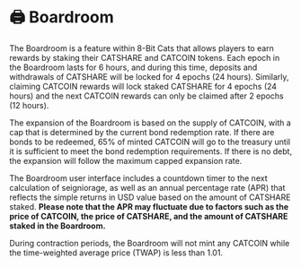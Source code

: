 # 🖨 Boardroom

The Boardroom is a feature within 8-Bit Cats that allows players to earn rewards by staking their CATSHARE and CATCOIN tokens. Each epoch in the Boardroom lasts for 6 hours, and during this time, deposits and withdrawals of CATSHARE will be locked for 4 epochs (24 hours). Similarly, claiming CATCOIN rewards will lock staked CATSHARE for 4 epochs (24 hours) and the next CATCOIN rewards can only be claimed after 2 epochs (12 hours).

The expansion of the Boardroom is based on the supply of CATCOIN, with a cap that is determined by the current bond redemption rate. If there are bonds to be redeemed, 65% of minted CATCOIN will go to the treasury until it is sufficient to meet the bond redemption requirements. If there is no debt, the expansion will follow the maximum capped expansion rate.

The Boardroom user interface includes a countdown timer to the next calculation of seigniorage, as well as an annual percentage rate (APR) that reflects the simple returns in USD value based on the amount of CATSHARE staked. **Please note that the APR may fluctuate due to factors such as the price of CATCOIN, the price of CATSHARE, and the amount of CATSHARE staked in the Boardroom.**

During contraction periods, the Boardroom will not mint any CATCOIN while the time-weighted average price (TWAP) is less than 1.01.
